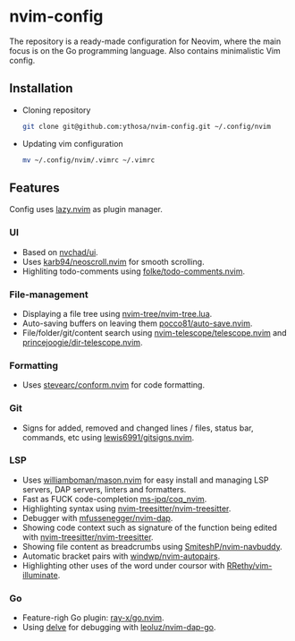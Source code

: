 # nvim-config

The repository is a ready-made configuration for Neovim,
where the main focus is on the Go programming language. 
Also contains minimalistic Vim config.

## Installation
- Cloning repository
    ```sh
    git clone git@github.com:ythosa/nvim-config.git ~/.config/nvim
    ```
- Updating vim configuration 
    ```sh
    mv ~/.config/nvim/.vimrc ~/.vimrc
    ```

## Features
Config uses [lazy.nvim](https://github.com/folke/lazy.nvim.git) as plugin manager.

### UI
- Based on [nvchad/ui](https://github.com/nvchad/ui).
- Uses [karb94/neoscroll.nvim](https://github.com/karb94/neoscroll.nvim) for smooth scrolling.
- Highliting todo-comments using [folke/todo-comments.nvim](https://github.com/folke/todo-comments.nvim).

### File-management
- Displaying a file tree using [nvim-tree/nvim-tree.lua](https://github.com/nvim-tree/nvim-tree.lua).
- Auto-saving buffers on leaving them [pocco81/auto-save.nvim](https://github.com/pocco81/auto-save.nvim).
- File/folder/git/content search using [nvim-telescope/telescope.nvim](https://github.com/nvim-telescope/telescope.nvim) and [princejoogie/dir-telescope.nvim](https://github.com/princejoogie/dir-telescope.nvim).

### Formatting
- Uses [stevearc/conform.nvim](https://github.com/stevearc/conform.nvim) for code formatting.

### Git 
- Signs for added, removed and changed lines / files, status bar, commands, etc using [lewis6991/gitsigns.nvim](https://github.com/lewis6991/gitsigns.nvim).

### LSP 
- Uses [williamboman/mason.nvim](https://github.com/williamboman/mason.nvim) for easy install and managing LSP servers, DAP servers, linters and formatters.
- Fast as FUCK code-completion [ms-jpq/coq_nvim](https://github.com/ms-jpq/coq_nvim).
- Highlighting syntax using [nvim-treesitter/nvim-treesitter](https://github.com/nvim-treesitter/nvim-treesitter).
- Debugger with [mfussenegger/nvim-dap](https://github.com/mfussenegger/nvim-dap).
- Showing code context such as signature of the function being edited with [nvim-treesitter/nvim-treesitter](https://github.com/nvim-treesitter/nvim-treesitter).
- Showing file content as breadcrumbs using [SmiteshP/nvim-navbuddy](https://github.com/SmiteshP/nvim-navbuddy).
- Automatic bracket pairs with [windwp/nvim-autopairs](https://github.com/windwp/nvim-autopairs).
- Highlighting other uses of the word under coursor with [RRethy/vim-illuminate](https://github.com/RRethy/vim-illuminate).

### Go 
- Feature-righ Go plugin: [ray-x/go.nvim](https://github.com/ray-x/go.nvim).
- Using [delve](https://github.com/go-delve/delve) for debugging with [leoluz/nvim-dap-go](https://github.com/leoluz/nvim-dap-go).

